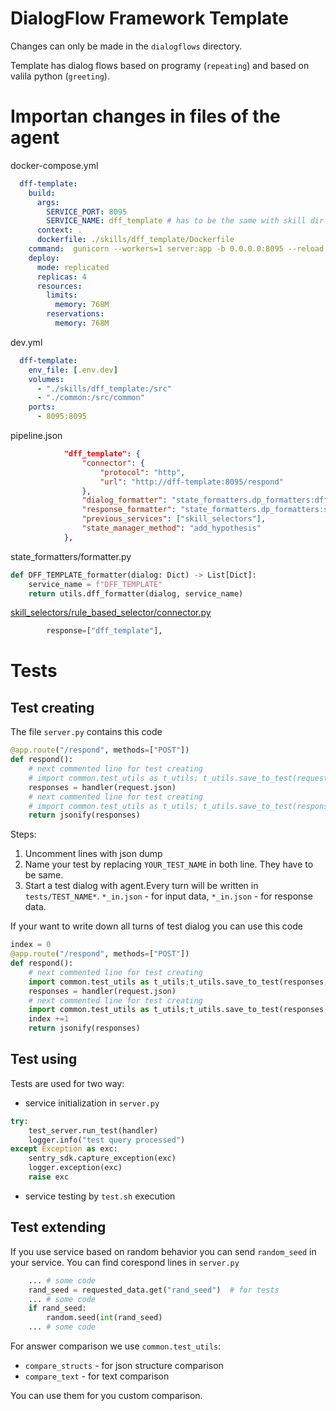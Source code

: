 # DialogFlow Framework Template
Changes can only be made in the `dialogflows` directory.

Template has dialog flows based on programy (`repeating`) and based on valila python (`greeting`).



# Importan changes in files of the agent
docker-compose.yml
```yml
  dff-template:
    build:
      args:
        SERVICE_PORT: 8095
        SERVICE_NAME: dff_template # has to be the same with skill dir name
      context: .
      dockerfile: ./skills/dff_template/Dockerfile
    command:  gunicorn --workers=1 server:app -b 0.0.0.0:8095 --reload
    deploy:
      mode: replicated
      replicas: 4
      resources:
        limits:
          memory: 768M
        reservations:
          memory: 768M
```


dev.yml
```yml
  dff-template:
    env_file: [.env.dev]
    volumes:
      - "./skills/dff_template:/src"
      - "./common:/src/common"
    ports:
      - 8095:8095
```

pipeline.json
```json
            "dff_template": {
                "connector": {
                    "protocol": "http",
                    "url": "http://dff-template:8095/respond"
                },
                "dialog_formatter": "state_formatters.dp_formatters:dff_template_formatter",
                "response_formatter": "state_formatters.dp_formatters:skill_with_attributes_formatter_service",
                "previous_services": ["skill_selectors"],
                "state_manager_method": "add_hypothesis"
            },
```

state_formatters/formatter.py
```python
def DFF_TEMPLATE_formatter(dialog: Dict) -> List[Dict]:
    service_name = f"DFF_TEMPLATE"
    return utils.dff_formatter(dialog, service_name)
```
[skill_selectors/rule_based_selector/connector.py](https://github.com/dilyararimovna/dp-dream-alexa/blob/a4fdea01a1f16c2a877f9d9447350463adc96a2f/skill_selectors/rule_based_selector/connector.py#L381)

```python
        response=["dff_template"],
```


# Tests
## Test creating

The file `server.py` contains this code

```python
@app.route("/respond", methods=["POST"])
def respond():
    # next commented line for test creating
    # import common.test_utils as t_utils; t_utils.save_to_test(request.json,"tests/TEST_NAME_in.json",indent=4)
    responses = handler(request.json)
    # next commented line for test creating
    # import common.test_utils as t_utils; t_utils.save_to_test(responses,"tests/TEST_NAME_out.json",indent=4)
    return jsonify(responses)

```
Steps:
1. Uncomment lines with json dump 
1. Name your test by replacing `YOUR_TEST_NAME` in both line. They have to be same.
1. Start a test dialog with agent.Every turn will be written in `tests/TEST_NAME*`. `*_in.json` - for input data, `*_in.json` - for response data.

If your want to write down all turns of test dialog you can use this code

```python
index = 0
@app.route("/respond", methods=["POST"])
def respond():
    # next commented line for test creating
    import common.test_utils as t_utils;t_utils.save_to_test(responses,f"tests/TEST_NAME_{index}_in.json",indent=4)
    responses = handler(request.json)
    # next commented line for test creating
    import common.test_utils as t_utils;t_utils.save_to_test(responses,f"tests/TEST_NAME_{index}_out.json",indent=4)
    index +=1
    return jsonify(responses)

```
## Test using
Tests are used for two way:

- service initialization in `server.py`

```python
try:
    test_server.run_test(handler)
    logger.info("test query processed")
except Exception as exc:
    sentry_sdk.capture_exception(exc)
    logger.exception(exc)
    raise exc
```

- service testing by `test.sh` execution


## Test extending
If you use service based on random behavior you can send `random_seed` in your service. You can find corespond lines in `server.py`
```python
    ... # some code
    rand_seed = requested_data.get("rand_seed")  # for tests
    ... # some code
    if rand_seed:
        random.seed(int(rand_seed)
    ... # some code
```

For answer comparison we use `common.test_utils`:
- `compare_structs` - for json structure comparison
- `compare_text` - for text comparison

You can use them for you custom comparison.